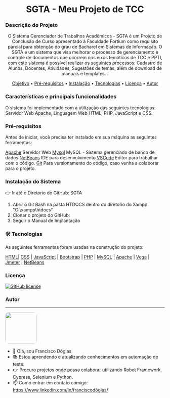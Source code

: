 <h1 align="center"> SGTA - Meu Projeto de TCC</h1>

### Descrição do Projeto
<p align="center"> O Sistema Gerenciador de Trabalhos Acadêmicos - SGTA é um Projeto de Conclusão de Curso apresentado à Faculdade Fortium como requisito parcial para obtenção do grau de Bacharel em Sistemas de Informação. O SGTA é um sistema que visa melhorar o processo de gerenciamento e controle de documentos que ocorrem nos eixos temáticos de TCC e PPTI, com este sistema é possível realizar os seguintes processos: Cadastro de Alunos, Docentes, Atividades, Sugestões de temas, além de download de manuais e templates.
.</p>
 
<p align="center">
 <a href="https://github.com/DoglasBSB/SGTA#descri%C3%A7%C3%A3o-do-projeto">Objetivo</a> •
 <a href="https://github.com/DoglasBSB/SGTA/edit/master/README.md#pr%C3%A9-requisitos">Pré-requisitos</a> • 
 <a href="https://github.com/DoglasBSB/SGTA/edit/master/README.md#instala%C3%A7%C3%A3o-do-sistema">Instalação</a> • 
 <a href="https://github.com/DoglasBSB/SGTA/edit/master/README.md#-tecnologias">Tecnologias</a> • 
 <a href="https://github.com/DoglasBSB/SGTA/blob/master/LICENSE">Licença</a> • 
 <a href="https://github.com/DoglasBSB/SGTA/edit/master/README.md#autor">Autor</a>
</p>

### Características e principais funcionalidades

O sistema foi implementado com a utilização das seguintes tecnologias: Servidor Web
Apache, Linguagem Web HTML, PHP, JavaScript e CSS.
### Pré-requisitos

Antes de iniciar, você precisa ter instalado em sua máquina as seguintes ferramentas:

[Apache](https://httpd.apache.org/download.cgi) Servidor Web
[Mysql](https://www.mysql.com/downloads/) MySQL - Sistema gerenciado de banco de dados
[NetBeans](https://netbeans.apache.org/download/nb126/nb126.html)  IDE para desenvolvimento
[VSCode](https://code.visualstudio.com/) Editor para trabalhar com o código.
[Git](https://git-scm.com) Para versionamento do código, caso venha a colaborar para o projeto.

### Instalação do Sistema

:point_right: Ir até o Diretorio do GitHub: SGTA

1. Abrir o Git Bash na pasta HTDOCS dentro do diretorio do Xampp. "C:\xampp\htdocs"
2. Clonar o projeto do GitHub: 
3. Seguir o Manual de Implantação

### 🛠 Tecnologias 

As seguintes ferramentas foram usadas na construção do projeto:

 [HTML]()| [CSS]() | [JavaScript]() | [Bootstrap]() | [PHP]() | [MySQL]() | [Apache]() | [Vega]() | [Jmeter]() | [NetBeans]() 

### Licença

<a href="https://github.com/DoglasBSB/RobotProjectFD/blob/main/LICENSE"><img alt="GitHub license" src="https://img.shields.io/github/license/DoglasBSB/RobotProjectFD"></a>

### Autor 

---
<img style="border-radius: 10%;" src="https://avatars.githubusercontent.com/u/26123869?v=4" width="100px;" alt=""/>

- 👋 Olá, sou Francisco Dôglas
- 📚 Estou aprendendo e atualizando conhecimentos em automação de teste.
- 👉 Procuro projetos onde possa colaborar utilizando Robot Framework, Cypress, Selenium e Python.
- 📫 Como entrar em contato comigo: https://www.linkedin.com/in/franciscodôglas/

